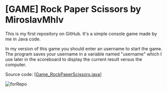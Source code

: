 # [GAME] Rock Paper Scissors by MiroslavMhlv
This is my first repository on GitHub. It's a simple console game made by me in Java code.

In my version of this game you should enter an username to start the game.
The program saves your username in a variable named "username" which I use later in the scoreboard to display the current result versus the computer.

Source code: [[Game_RockPaperScissors.java](https://github.com/MiroslavMhlv/RockPaperScissors_ByMiroslavMhlv/blob/main/Game_RockPaperScissors.java)]

![forRepo](https://github.com/MiroslavMhlv/RockPaperScissors_ByMiroslavMhlv/assets/157735391/5fc976e3-82d5-4914-aa79-a80dad7eb8a5)
